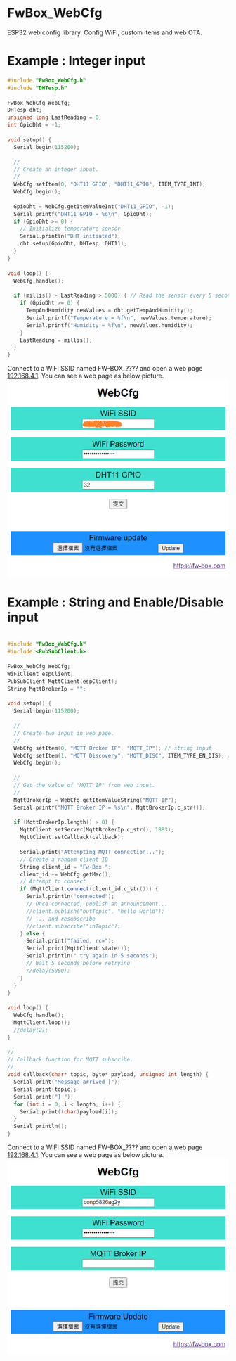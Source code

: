 # FwBox_WebCfg
ESP32 web config library. Config WiFi, custom items and web OTA.

# Example : Integer input
```cpp
#include "FwBox_WebCfg.h"
#include "DHTesp.h"

FwBox_WebCfg WebCfg;
DHTesp dht;
unsigned long LastReading = 0;
int GpioDht = -1;

void setup() {
  Serial.begin(115200);

  //
  // Create an integer input.
  //
  WebCfg.setItem(0, "DHT11 GPIO", "DHT11_GPIO", ITEM_TYPE_INT);
  WebCfg.begin();

  GpioDht = WebCfg.getItemValueInt("DHT11_GPIO", -1);
  Serial.printf("DHT11 GPIO = %d\n", GpioDht);
  if (GpioDht >= 0) {
    // Initialize temperature sensor
    Serial.println("DHT initiated");
    dht.setup(GpioDht, DHTesp::DHT11);
  }
}

void loop() {
  WebCfg.handle();
  
  if (millis() - LastReading > 5000) { // Read the sensor every 5 seconds.
    if (GpioDht >= 0) {
      TempAndHumidity newValues = dht.getTempAndHumidity();
      Serial.printf("Temperature = %f\n", newValues.temperature);
      Serial.printf("Humidity = %f\n", newValues.humidity);
    }
    LastReading = millis();
  }
}
```
Connect to a WiFi SSID named FW-BOX_???? and open a web page [192.168.4.1](http://192.168.4.1 "192.168.4.1"). You can see a web page as below picture.
[![FwBox_WebCfg](https://github.com/fw-box/FwBox_WebCfg/blob/main/examples/Config_DHT11_GPIO/FwBox_WebCfg_web_page_Config_DHT11_GPIO.png?raw=true "FwBox_WebCfg")](https://github.com/fw-box/FwBox_WebCfg/blob/main/examples/Config_DHT11_GPIO/FwBox_WebCfg_web_page_Config_DHT11_GPIO.png?raw=true "FwBox_WebCfg")

# Example : String and Enable/Disable input
```cpp

#include "FwBox_WebCfg.h"
#include <PubSubClient.h>

FwBox_WebCfg WebCfg;
WiFiClient espClient;
PubSubClient MqttClient(espClient);
String MqttBrokerIp = "";

void setup() {
  Serial.begin(115200);

  //
  // Create two input in web page.
  //
  WebCfg.setItem(0, "MQTT Broker IP", "MQTT_IP"); // string input
  WebCfg.setItem(1, "MQTT Discovery", "MQTT_DISC", ITEM_TYPE_EN_DIS); // enable/disable select input
  WebCfg.begin();

  //
  // Get the value of "MQTT_IP" from web input.
  //
  MqttBrokerIp = WebCfg.getItemValueString("MQTT_IP");
  Serial.printf("MQTT Broker IP = %s\n", MqttBrokerIp.c_str());

  if (MqttBrokerIp.length() > 0) {
    MqttClient.setServer(MqttBrokerIp.c_str(), 1883);
    MqttClient.setCallback(callback);

    Serial.print("Attempting MQTT connection...");
    // Create a random client ID
    String client_id = "Fw-Box-";
    client_id += WebCfg.getMac();
    // Attempt to connect
    if (MqttClient.connect(client_id.c_str())) {
      Serial.println("connected");
      // Once connected, publish an announcement...
      //client.publish("outTopic", "hello world");
      // ... and resubscribe
      //client.subscribe("inTopic");
    } else {
      Serial.print("failed, rc=");
      Serial.print(MqttClient.state());
      Serial.println(" try again in 5 seconds");
      // Wait 5 seconds before retrying
      //delay(5000);
    }
  }
}

void loop() {
  WebCfg.handle();
  MqttClient.loop();
  //delay(2);
}

//
// Callback function for MQTT subscribe.
//
void callback(char* topic, byte* payload, unsigned int length) {
  Serial.print("Message arrived [");
  Serial.print(topic);
  Serial.print("] ");
  for (int i = 0; i < length; i++) {
    Serial.print((char)payload[i]);
  }
  Serial.println();
}
```
Connect to a WiFi SSID named FW-BOX_???? and open a web page [192.168.4.1](http://192.168.4.1 "192.168.4.1"). You can see a web page as below picture.
[![FwBox_WebCfg](https://github.com/fw-box/FwBox_WebCfg/blob/main/examples/Config_MqttBrokerIp/FwBox_WebCfg_web_page_Config_MqttBrokerIp.png?raw=true "FwBox_WebCfg")](https://github.com/fw-box/FwBox_WebCfg/blob/main/examples/Config_MqttBrokerIp/FwBox_WebCfg_web_page_Config_MqttBrokerIp.png?raw=true "FwBox_WebCfg")
